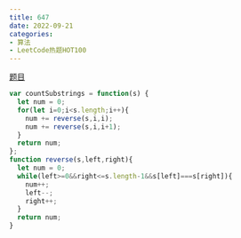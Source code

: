 ```yaml
---
title: 647
date: 2022-09-21
categories: 
- 算法
- LeetCode热题HOT100
---
```


[题目](https://leetcode.cn/problems/palindromic-substrings/)


```js
var countSubstrings = function(s) {
  let num = 0;
  for(let i=0;i<s.length;i++){
    num += reverse(s,i,i);
    num += reverse(s,i,i+1);
  }
  return num;
};
function reverse(s,left,right){
  let num = 0;
  while(left>=0&&right<=s.length-1&&s[left]===s[right]){
    num++;
    left--;
    right++;
  }
  return num;
}
```